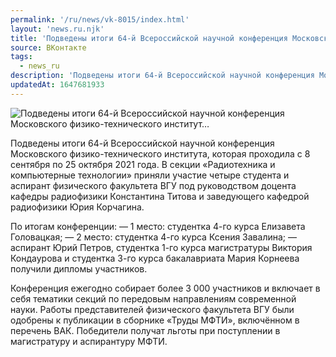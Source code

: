 ```yaml
---
permalink: '/ru/news/vk-8015/index.html'
layout: 'news.ru.njk'
title: 'Подведены итоги 64-й Всероссийской научной конференция Московского физико-технического институт…'
source: ВКонтакте
tags:
  - news_ru
description: 'Подведены итоги 64-й Всероссийской научной конференция Московского физико-технического институт…'
updatedAt: 1647681933
---
```

![Подведены итоги 64-й Всероссийской научной конференция Московского физико-технического институт…](https://sun9-41.userapi.com/sun9-64/impg/-EAjZYgAyFe0gI8nxHCqbpLeg3umEISzwvmj3w/tgOwHcNCCaI.jpg?size=1280x720&quality=96&sign=9b430fe099cb6c635905a09470fa7126&c_uniq_tag=0b_BYbTtA8AEqeKSyRmfdxZ8P9K2Zr-pU0OVGYzuTDc&type=album)

Подведены итоги 64-й Всероссийской научной конференция Московского физико-технического института, которая проходила с 8 сентября по 25 октября 2021 года. В секции «Радиотехника и компьютерные технологии» приняли участие четыре студента и аспирант физического факультета ВГУ под руководством доцента кафедры радиофизики Константина Титова и заведующего кафедрой радиофизики Юрия Корчагина.

По итогам конференции:
— 1 место: студентка 4-го курса Елизавета Головацкая;
— 2 место: студентка 4-го курса Ксения Завалина;
— аспирант Юрий Петров, студентка 1-го курса магистратуры Виктория Кондаурова и студентка 3-го курса бакалавриата Мария Корнеева получили дипломы участников.

Конференция ежегодно собирает более 3 000 участников и включает в себя тематики секций по передовым направлениям современной науки. Работы представителей физического факультета ВГУ были одобрены к публикации в сборнике «Труды МФТИ», включённом в перечень ВАК. Победители получат льготы при поступлении в магистратуру и аспирантуру МФТИ.
